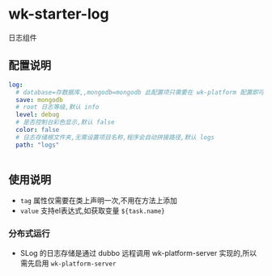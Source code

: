 # wk-starter-log

日志组件

## 配置说明

```yaml
log:
  # database=存数据库,,mongodb=mongodb 此配置项只需要在 wk-platform 配置即可
  save: mongodb
  # root 日志等级,默认 info
  level: debug
  # 是否控制台彩色显示,默认 false
  color: false
  # 日志存储根文件夹,无需设置项目名称,程序会自动拼接路径,默认 logs
  path: "logs"
  

```
## 使用说明

* `tag` 属性仅需要在类上声明一次,不用在方法上添加
* `value` 支持el表达式,如获取变量 `${task.name}`

### 分布式运行

* SLog 的日志存储是通过 dubbo 远程调用 wk-platform-server 实现的,所以需先启用 `wk-platform-server`
